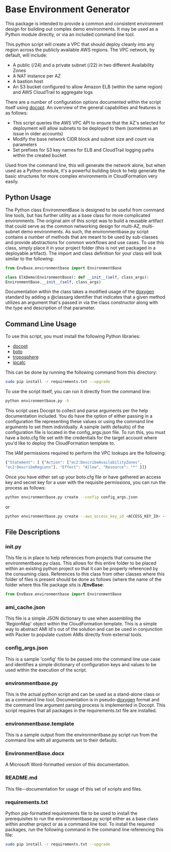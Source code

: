 # Base Environment Generator

This package is intended to provide a common and consistent environment design
for building out complex demo environments. It may be used as a Python module
directly, or via an included command line tool.

This python script will create a VPC that should deploy cleanly into any region
across the publicly available AWS regions.  The VPC network, by default, will
include:

* A public (/24) and a private subnet (/22) in two different Availability Zones
* A NAT instance per AZ
* A bastion host
* An S3 bucket configured to allow Amazon ELB (within the same region) and AWS
  CloudTrail to aggregate logs

There are a number of configuration options documented within the script itself
using [docopt](http://docopt.org). An overview of the general capabilities and
features is as follows:

* This script queries the AWS VPC API to ensure that the AZ's selected for
  deployment will allow subnets to be deployed to them (sometimes an issue in
  older accounts)
* Modify the base network CIDR block and subnet size and count via parameters
* Set prefixes for S3 key names for ELB and CloudTrail logging paths within the
  created bucket

Used from the command line, this will generate the network alone, but when used
as a Python module, it's a powerful building block to help generate the basic
structures for more complex environments in CloudFormation very easily.

## Python Usage

The Python class EnvironmentBase is designed to be useful from command line
tools, but has further utility as a base class for more complicated
environments. The original aim of this script was to build a reusable artifact
that could serve as the common networking design for multi-AZ, multi-subnet
demo environments. As such, the environmentbase.py script contains a number of
methods that are meant to be used by sub-classes and provide abstractions for
common workflows and use cases. To use this class, simply place it in your
project folder (this is not yet packaged in a deployable artifact). The import
and class definition for your class will look similar to the following:

```python
from EnvBase.environmentbase import EnvironmentBase

class ElkDemo(EnvironmentBase): def __init__(self, class_args):
EnvironmentBase.__init__(self, class_args)
```

Documentation within the class takes a modified usage of the
[doxygen](http://www.stack.nl/~dimitri/doxygen/manual/docblocks.html#pythonblocks)
standard by adding a @classarg identifier that indicates that a given method
utilizes an argument that's passed in via the class constructor along with the
type and description of that parameter.

## Command Line Usage

To use this script, you must install the following Python libraries:

* [docopt](http://docopt.org)
* [boto](boto.readthedocs.org/en/latest/)
* [troposphere](https://github.com/cloudtools/troposphere)
* [ipcalc](https://pypi.python.org/pypi/ipcalc/)

This can be done by running the following command from this directory:

```bash
sudo pip install -r requirements.txt --upgrade
```

To use the script itself, you can run it directly from the command line:

```bash
python environmentbase.py -h
```

This script uses Docopt to collect and parse arguments per the help
documentation included. You do have the option of either passing in
a configuration file representing these values or using the command line
arguments to set them individually. A sample (with defaults) of the
configuration file is located in the config_args.json file. To run this, you
must have a boto.cfg file set with the credentials for the target account where
you'd like to deploy the CloudFormation template to.

The IAM permissions required to perform the VPC lookups are the following:

```javascript
{"Statement": [ {"Action": ["ec2:DescribeAvailabilityZones",
"ec2:DescribeRegions"], "Effect": "Allow", "Resource": "*" }]}
```

Once you have either set up your boto.cfg file or have gathered an access key
and secret key for a user with the requisite permissions, you can run the
process as follows:

```bash
python environmentbase.py create --config config_args.json
```

or

```bash
python environmentbase.py create --aws_access_key_id <ACCESS_KEY_ID> --aws_secret_access_key <SECRET_ACCESS_KEY>
```

## File Descriptions

### __init__.py

This file is in place to help references from projects that consume the
environmentbase.py class. This allows for this entire folder to be placed
within an existing python project so that it can be properly referenced by the
consuming class. References to this class from other classes where this folder
of files is present should be done as follows (where the name of the folder
where this file package sits is __/EnvBase__:

```python
from EnvBase.environmentbase import EnvironmentBase
```

### ami_cache.json

This file is a simple JSON dictionary to use when assembling the 'RegionMap'
object within the CloudFormation template. This is a simple way to abstract AMI
Id's out of the solution and can be used in conjunction with Packer to populate
custom AMIs directly from external tools.

### config_args.json

This is a sample 'config' file to be passed into the command line use case and
identifies a simple dictionary of configuration keys and values to be used
within the execution of the script.

### environmentbase.py

This is the actual python script and can be used as a stand-alone class or as
a command line tool. Documentation is in
pseudo-[doxygen](http://www.stack.nl/~dimitri/doxygen/manual/docblocks.html#pythonblocks)
format and the command line argument parsing process is implemented in Docopt.
This script requires that all packages in the requirements.txt file are
installed.

### environmentbase.template

This is a sample output from the environmentbase.py script run from the command
line with all arguments set to their defaults.

### EnvironmentBase.docx

A Microsoft Word-formatted version of this documentation.

### README.md

This file--documentation for usage of this set of scripts and files.

### requirements.txt

Python pip-formatted requirements file to be used to install the prerequisites
to run the environmentbase.py script either as a base class within another
project or as a command line tool.  To install the required packages, run the
following command in the command line referencing this file:

```bash
sudo pip install -r requirements.txt --upgrade
```
